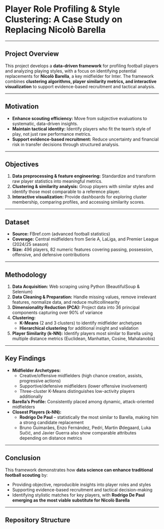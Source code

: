 # Player Role Profiling & Style Clustering: A Case Study on Replacing Nicolò Barella

---

## Project Overview

This project develops a **data-driven framework** for profiling football players and analyzing playing styles, with a focus on identifying potential replacements for **Nicolò Barella**, a key midfielder for Inter. The framework combines **clustering algorithms, player similarity metrics, and interactive visualization** to support evidence-based recruitment and tactical analysis.

---

## Motivation

- **Enhance scouting efficiency:** Move from subjective evaluations to systematic, data-driven insights.  
- **Maintain tactical identity:** Identify players who fit the team’s style of play, not just raw performance metrics.  
- **Support evidence-based recruitment:** Reduce uncertainty and financial risk in transfer decisions through structured analysis.  

---

## Objectives

1. **Data preprocessing & feature engineering:** Standardize and transform raw player statistics into meaningful metrics.  
2. **Clustering & similarity analysis:** Group players with similar styles and identify those most comparable to a reference player.  
3. **Interactive visualization:** Provide dashboards for exploring cluster membership, comparing profiles, and accessing similarity scores.  

---

## Dataset

- **Source:** FBref.com (advanced football statistics)  
- **Coverage:** Central midfielders from Serie A, LaLiga, and Premier League (2024/25 season)  
- **Size:** 496 players, 82 numeric features covering passing, possession, offensive, and defensive contributions  

---

## Methodology

1. **Data Acquisition:** Web scraping using Python (BeautifulSoup & Selenium)  
2. **Data Cleaning & Preparation:** Handle missing values, remove irrelevant features, normalize data, and reduce multicollinearity  
3. **Dimensionality Reduction (PCA):** Project data into 36 principal components capturing over 90% of variance  
4. **Clustering:**  
   - **K-Means** (2 and 3 clusters) to identify midfielder archetypes  
   - **Hierarchical clustering** for additional insight and validation  
5. **Player Similarity (k-NN):** Identify players most similar to Barella using multiple distance metrics (Euclidean, Manhattan, Cosine, Mahalanobis)  

---

## Key Findings

- **Midfielder Archetypes:**  
  - Creative/offensive midfielders (high chance creation, assists, progressive actions)  
  - Supportive/defensive midfielders (lower offensive involvement)  
  - Three-cluster K-Means distinguishes low-activity players additionally  
- **Barella’s Profile:** Consistently placed among dynamic, attack-oriented midfielders  
- **Closest Players (k-NN):**  
  - **Rodrigo De Paul** – statistically the most similar to Barella, making him a strong candidate replacement  
  - Bruno Guimarães, Enzo Fernández, Pedri, Martin Ødegaard, Luka Sučić, and Javier Guerra also show comparable attributes depending on distance metrics  

---

## Conclusion

This framework demonstrates how **data science can enhance traditional football scouting** by:  
- Providing objective, reproducible insights into player roles and styles  
- Supporting evidence-based recruitment and tactical decision-making  
- Identifying stylistic matches for key players, with **Rodrigo De Paul emerging as the most viable substitute for Nicolò Barella**  

---



## Repository Structure

